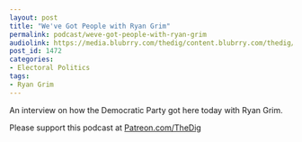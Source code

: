 ```yaml
---
layout: post
title: "We've Got People with Ryan Grim"
permalink: podcast/weve-got-people-with-ryan-grim
audiolink: https://media.blubrry.com/thedig/content.blubrry.com/thedig/The_Dig-EP_244-Grim.mp3
post_id: 1472
categories: 
- Electoral Politics
tags: 
- Ryan Grim
---
```


An interview on how the Democratic Party got here today with Ryan Grim.

Please support this podcast at 
[Patreon.com/TheDig](http://Patreon.com/TheDig)